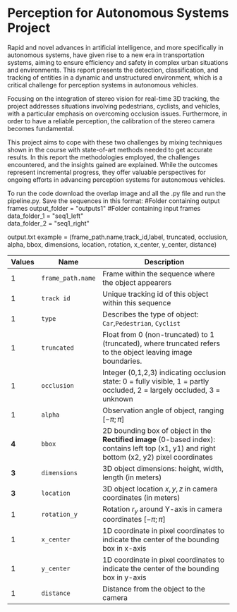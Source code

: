 # Perception for Autonomous Systems Project
Rapid and novel advances in artificial intelligence, and more specifically in autonomous systems, have given rise to a new era in transportation systems, aiming to ensure efficiency and safety in complex urban situations and environments. This report presents the detection, classification, and tracking of entities in a dynamic and unstructured environment, which is a critical challenge for perception systems in autonomous vehicles.

Focusing on the integration of stereo vision for real-time 3D tracking, the project addresses situations involving pedestrians, cyclists, and vehicles, with a particular emphasis on overcoming occlusion issues. Furthermore, in order to have a reliable perception, the calibration of the stereo camera becomes fundamental.

This project aims to cope with these two challenges by mixing techniques shown in the course with state-of-art methods needed to get accurate results. In this report the methodologies employed, the challenges encountered, and the insights gained are explained. While the outcomes represent incremental progress, they offer valuable perspectives for ongoing efforts in advancing perception systems for autonomous vehicles.


To run the code download the overlap image  and all the .py file and run the pipeline.py.
Save the sequences in this format:
  #Folder containing output frames
  output_folder = "outputs1"
  #Folder containing input frames
  data_folder_1 = "seq1_left"  
  data_folder_2 = "seq1_right"

output.txt example = (frame_path.name,track_id,label, truncated, occlusion, alpha, bbox, dimensions, location, rotation, x_center, y_center, distance)

|Values  |  Name    |  Description
|--------|----------|--------------------------------------------------------
|   1    | `frame_path.name`    |  Frame within the sequence where the object appearers
|   1    | `track id` |  Unique tracking id of this object within this sequence
|   1    | `type`     |  Describes the type of object: `Car`,`Pedestrian`, `Cyclist`
|   1    | `truncated`|  Float from 0 (non-truncated) to 1 (truncated), where truncated refers to the object leaving image boundaries.
|   1    | `occlusion` | Integer (0,1,2,3) indicating occlusion state: 0 = fully visible, 1 = partly occluded, 2 = largely occluded, 3 = unknown
|   1    | `alpha`    | Observation angle of object, ranging $[-\pi;\pi]$
|   **4**    | `bbox`     | 2D bounding box of object in the **Rectified image** (0-based index): contains left top (x1, y1) and right bottom (x2, y2) pixel coordinates
|   **3**   |`dimensions`| 3D object dimensions: height, width, length (in meters)
|  **3**    | `location` | 3D object location $x,y,z$ in camera coordinates (in meters)
|   1    |`rotation_y`| Rotation $r_y$ around Y-axis in camera coordinates $[-\pi;\pi]$
|   1    |`x_center`| 1D coordinate in pixel coordinates to indicate the center of the bounding box in x-axis
|   1    |`y_center`| 1D coordinate in pixel coordinates to indicate the center of the bounding box in y-axis
|   1    | `distance`   | Distance from the object to the camera


